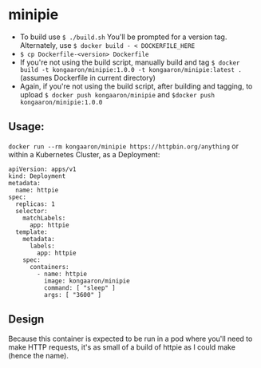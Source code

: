 # minipie

* To build use `$ ./build.sh` You'll be prompted for a version tag. Alternately, use `$ docker build - < DOCKERFILE_HERE`
* `$ cp Dockerfile-<version> Dockerfile`
* If you're not using the build script, manually build and tag `$ docker build -t kongaaron/minipie:1.0.0 -t kongaaron/minipie:latest .` (assumes Dockerfile in current directory)
* Again, if you're not using the build script, after building and tagging, to upload `$ docker push kongaaron/minipie` and `$docker push kongaaron/minipie:1.0.0`

## Usage:
`docker run --rm kongaaron/minipie https://httpbin.org/anything`
or within a Kubernetes Cluster, as a Deployment:

```
apiVersion: apps/v1
kind: Deployment
metadata:
  name: httpie
spec:
  replicas: 1
  selector:
    matchLabels:
      app: httpie
  template:
    metadata:
      labels:
        app: httpie
    spec:
      containers:
        - name: httpie
          image: kongaaron/minipie
          command: [ "sleep" ]
          args: [ "3600" ]
```


## Design
Because this container is expected to be run in a pod where you'll need to make HTTP requests, it's as small of a build of httpie as I could make (hence the name).
